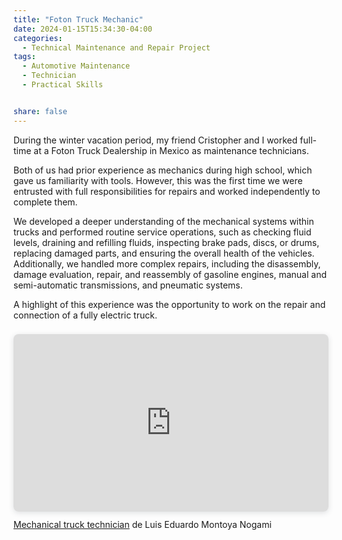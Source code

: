```yaml
---
title: "Foton Truck Mechanic"
date: 2024-01-15T15:34:30-04:00
categories:
  - Technical Maintenance and Repair Project
tags:
  - Automotive Maintenance
  - Technician
  - Practical Skills


share: false
---
```


During the winter vacation period, my friend Cristopher and I worked full-time at a Foton Truck Dealership in Mexico as maintenance technicians.

Both of us had prior experience as mechanics during high school, which gave us familiarity with tools. However, this was the first time we were entrusted with full responsibilities for repairs and worked independently to complete them.

We developed a deeper understanding of the mechanical systems within trucks and performed routine service operations, such as checking fluid levels, draining and refilling fluids, inspecting brake pads, discs, or drums, replacing damaged parts, and ensuring the overall health of the vehicles. Additionally, we handled more complex repairs, including the disassembly, damage evaluation, repair, and reassembly of gasoline engines, manual and semi-automatic transmissions, and pneumatic systems.

A highlight of this experience was the opportunity to work on the repair and connection of a fully electric truck.



<div style="position: relative; width: 100%; height: 0; padding-top: 56.2500%;
 padding-bottom: 0; box-shadow: 0 2px 8px 0 rgba(63,69,81,0.16); margin-top: 1.6em; margin-bottom: 0.9em; overflow: hidden;
 border-radius: 8px; will-change: transform;">
  <iframe loading="lazy" style="position: absolute; width: 100%; height: 100%; top: 0; left: 0; border: none; padding: 0;margin: 0;"
    src="https://www.canva.com/design/DAGcHpNLKbM/d02pmI8TZAAwUwzuSU8WuQ/view?embed" allowfullscreen="allowfullscreen" allow="fullscreen">
  </iframe>
</div>
<a href="https:&#x2F;&#x2F;www.canva.com&#x2F;design&#x2F;DAGcHpNLKbM&#x2F;d02pmI8TZAAwUwzuSU8WuQ&#x2F;view?utm_content=DAGcHpNLKbM&amp;utm_campaign=designshare&amp;utm_medium=embeds&amp;utm_source=link" target="_blank" rel="noopener">Mechanical truck technician</a> de Luis Eduardo Montoya Nogami
